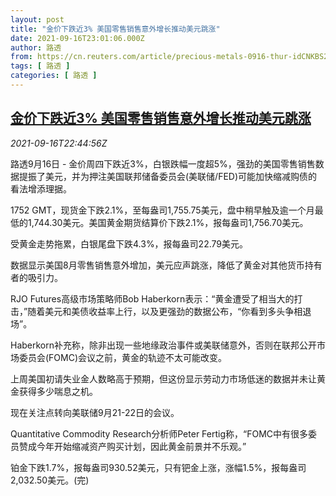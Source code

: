 ```yaml
---
layout: post
title: "金价下跌近3% 美国零售销售意外增长推动美元跳涨"
date: 2021-09-16T23:01:06.000Z
author: 路透
from: https://cn.reuters.com/article/precious-metals-0916-thur-idCNKBS2GC28W
tags: [ 路透 ]
categories: [ 路透 ]
---
```

<!--1631833266000-->
[金价下跌近3% 美国零售销售意外增长推动美元跳涨](https://cn.reuters.com/article/precious-metals-0916-thur-idCNKBS2GC28W)
------

<div>
<div><i>2021-09-16T22:44:56Z</i></div><p>路透9月16日 - 金价周四下跌近3%，白银跌幅一度超5%，强劲的美国零售销售数据提振了美元，并为押注美国联邦储备委员会(美联储/FED)可能加快缩减购债的看法增添理据。</p><p>1752 GMT，现货金下跌2.1%，至每盎司1,755.75美元，盘中稍早触及逾一个月最低的1,744.30美元。美国黄金期货结算价下跌2.1%，报每盎司1,756.70美元。</p><p>受黄金走势拖累，白银尾盘下跌4.3%，报每盎司22.79美元。</p><p>数据显示美国8月零售销售意外增加，美元应声跳涨，降低了黄金对其他货币持有者的吸引力。</p><p>RJO Futures高级市场策略师Bob Haberkorn表示：“黄金遭受了相当大的打击，”随着美元和美债收益率上行，以及更强劲的数据公布，“你看到多头争相退场”。</p><p>Haberkorn补充称，除非出现一些地缘政治事件或美联储意外，否则在联邦公开市场委员会(FOMC)会议之前，黄金的轨迹不太可能改变。</p><p>上周美国初请失业金人数略高于预期，但这份显示劳动力市场低迷的数据并未让黄金获得多少喘息之机。</p><p>现在关注点转向美联储9月21-22日的会议。</p><p>Quantitative Commodity Research分析师Peter Fertig称，“FOMC中有很多委员赞成今年开始缩减资产购买计划，因此黄金前景并不乐观。”</p><p>铂金下跌1.7%，报每盎司930.52美元，只有钯金上涨，涨幅1.5%，报每盎司2,032.50美元。(完)</p>
</div>
